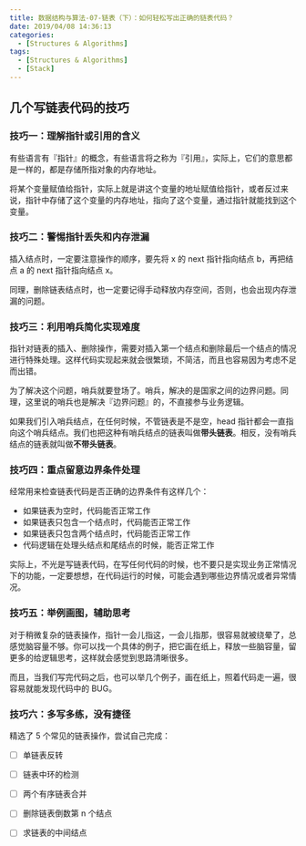 ```yaml
---
title: 数据结构与算法-07-链表（下）：如何轻松写出正确的链表代码？
date: 2019/04/08 14:36:13
categories:
  - [Structures & Algorithms]
tags:
  - [Structures & Algorithms]
  - [Stack]
---
```


<!-- more -->

## 几个写链表代码的技巧

### 技巧一：理解指针或引用的含义

有些语言有『指针』的概念，有些语言将之称为『引用』，实际上，它们的意思都是一样的，都是存储所指对象的内存地址。

将某个变量赋值给指针，实际上就是讲这个变量的地址赋值给指针，或者反过来说，指针中存储了这个变量的内存地址，指向了这个变量，通过指针就能找到这个变量。

### 技巧二：警惕指针丢失和内存泄漏

插入结点时，一定要注意操作的顺序，要先将 x 的 next 指针指向结点 b，再把结点 a 的 next 指针指向结点 x。

同理，删除链表结点时，也一定要记得手动释放内存空间，否则，也会出现内存泄漏的问题。

### 技巧三：利用哨兵简化实现难度

指针对链表的插入、删除操作，需要对插入第一个结点和删除最后一个结点的情况进行特殊处理。这样代码实现起来就会很繁琐，不简洁，而且也容易因为考虑不足而出错。

为了解决这个问题，哨兵就要登场了。哨兵，解决的是国家之间的边界问题。同理，这里说的哨兵也是解决『边界问题』的，不直接参与业务逻辑。

如果我们引入哨兵结点，在任何时候，不管链表是不是空，head 指针都会一直指向这个哨兵结点。我们也把这种有哨兵结点的链表叫做**带头链表**。相反，没有哨兵结点的链表就叫做**不带头链表**。

### 技巧四：重点留意边界条件处理

经常用来检查链表代码是否正确的边界条件有这样几个：

- 如果链表为空时，代码能否正常工作
- 如果链表只包含一个结点时，代码能否正常工作
- 如果链表只包含两个结点时，代码能否正常工作
- 代码逻辑在处理头结点和尾结点的时候，能否正常工作

实际上，不光是写链表代码，在写任何代码的时候，也不要只是实现业务正常情况下的功能，一定要想想，在代码运行的时候，可能会遇到哪些边界情况或者异常情况。

### 技巧五：举例画图，辅助思考

对于稍微复杂的链表操作，指针一会儿指这，一会儿指那，很容易就被绕晕了，总感觉脑容量不够。你可以找一个具体的例子，把它画在纸上，释放一些脑容量，留更多的给逻辑思考，这样就会感觉到思路清晰很多。

而且，当我们写完代码之后，也可以举几个例子，画在纸上，照着代码走一遍，很容易就能发现代码中的 BUG。

### 技巧六：多写多练，没有捷径

精选了 5 个常见的链表操作，尝试自己完成：

- [ ] 单链表反转
- [ ] 链表中环的检测
- [ ] 两个有序链表合并
- [ ] 删除链表倒数第 n 个结点
- [ ] 求链表的中间结点


